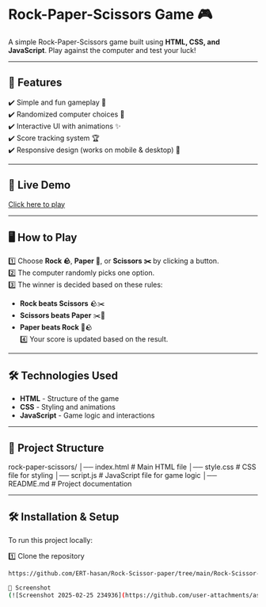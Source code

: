 
# Rock-Paper-Scissors Game 🎮

A simple Rock-Paper-Scissors game built using **HTML, CSS, and JavaScript**. Play against the computer and test your luck!  

---

## 📌 Features  
✔️ Simple and fun gameplay 🎉  
✔️ Randomized computer choices 🤖  
✔️ Interactive UI with animations ✨  
✔️ Score tracking system 🏆  
✔️ Responsive design (works on mobile & desktop) 📱  

---

## 🚀 Live Demo  
[Click here to play](http://127.0.0.1:5500/Rock-Scissor-paper/rock-scissors-paper.html)  

---

## 🖥️ How to Play  
1️⃣ Choose **Rock 🪨**, **Paper 📄**, or **Scissors ✂️** by clicking a button.  
2️⃣ The computer randomly picks one option.  
3️⃣ The winner is decided based on these rules:  
   - **Rock beats Scissors** 🪨✂️  
   - **Scissors beats Paper** ✂️📄  
   - **Paper beats Rock** 📄🪨  
4️⃣ Your score is updated based on the result.  

---

## 🛠️ Technologies Used  
- **HTML** - Structure of the game  
- **CSS** - Styling and animations  
- **JavaScript** - Game logic and interactions  

---

## 📂 Project Structure  

rock-paper-scissors/ │── index.html # Main HTML file │── style.css # CSS file for styling │── script.js # JavaScript file for game logic │── README.md # Project documentation


---

## 🛠️ Installation & Setup  
To run this project locally:  

1️⃣ Clone the repository  
   ```sh
 https://github.com/ERT-hasan/Rock-Scissor-paper/tree/main/Rock-Scissor-paper

📸 Screenshot
(![Screenshot 2025-02-25 234936](https://github.com/user-attachments/assets/51aa9d1e-dc3b-46d2-9818-5e43a0868ce5)



